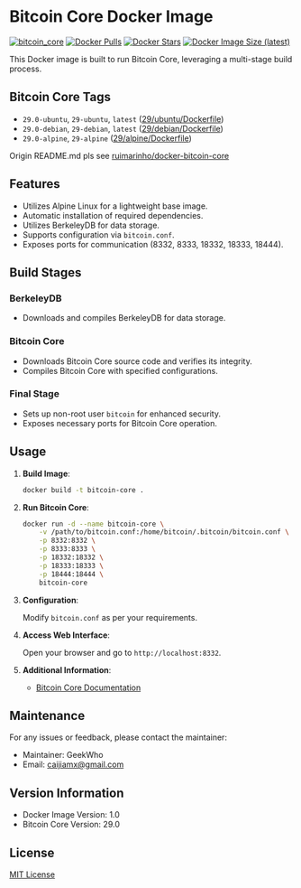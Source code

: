 
# Bitcoin Core Docker Image
[![bitcoin_core](https://github.com/geekwho-eth/docker-bitcoin-core/actions/workflows/bitcoin_core.yaml/badge.svg)](https://github.com/geekwho-eth/docker-bitcoin-core/actions/workflows/bitcoin_core.yaml)
[![Docker Pulls](https://img.shields.io/docker/pulls/caijiamx/bitcoin-core.svg)](https://hub.docker.com/r/caijiamx/bitcoin-core)
[![Docker Stars](https://img.shields.io/docker/stars/caijiamx/bitcoin-core.svg)](https://hub.docker.com/r/caijiamx/bitcoin-core)
[![Docker Image Size (latest)](https://img.shields.io/docker/image-size/caijiamx/bitcoin-core/latest.svg)](https://hub.docker.com/r/caijiamx/bitcoin-core)

This Docker image is built to run Bitcoin Core, leveraging a multi-stage build process.

## Bitcoin Core Tags

- `29.0-ubuntu`, `29-ubuntu`, `latest` ([29/ubuntu/Dockerfile](https://github.com/geekwho-eth/docker-bitcoin-core/blob/master/29/ubuntu/Dockerfile))
- `29.0-debian`, `29-debian`, `latest` ([29/debian/Dockerfile](https://github.com/geekwho-eth/docker-bitcoin-core/blob/master/29/debian/Dockerfile))
- `29.0-alpine`, `29-alpine` ([29/alpine/Dockerfile](https://github.com/geekwho-eth/docker-bitcoin-core/blob/master/29/alpine/Dockerfile))

Origin README.md pls see [ruimarinho/docker-bitcoin-core](https://github.com/ruimarinho/docker-bitcoin-core/blob/master/README.md)

## Features

- Utilizes Alpine Linux for a lightweight base image.
- Automatic installation of required dependencies.
- Utilizes BerkeleyDB for data storage.
- Supports configuration via `bitcoin.conf`.
- Exposes ports for communication (8332, 8333, 18332, 18333, 18444).

## Build Stages

### BerkeleyDB

- Downloads and compiles BerkeleyDB for data storage.

### Bitcoin Core

- Downloads Bitcoin Core source code and verifies its integrity.
- Compiles Bitcoin Core with specified configurations.

### Final Stage

- Sets up non-root user `bitcoin` for enhanced security.
- Exposes necessary ports for Bitcoin Core operation.

## Usage

1. **Build Image**:

   ```bash
   docker build -t bitcoin-core .
   ```

2. **Run Bitcoin Core**:

   ```bash
   docker run -d --name bitcoin-core \
       -v /path/to/bitcoin.conf:/home/bitcoin/.bitcoin/bitcoin.conf \
       -p 8332:8332 \
       -p 8333:8333 \
       -p 18332:18332 \
       -p 18333:18333 \
       -p 18444:18444 \
       bitcoin-core
   ```

3. **Configuration**:

   Modify `bitcoin.conf` as per your requirements.

4. **Access Web Interface**:

   Open your browser and go to `http://localhost:8332`.

5. **Additional Information**:

   - [Bitcoin Core Documentation](https://bitcoin.org/en/bitcoin-core/)

## Maintenance

For any issues or feedback, please contact the maintainer:

- Maintainer: GeekWho
- Email: caijiamx@gmail.com

## Version Information

- Docker Image Version: 1.0
- Bitcoin Core Version: 29.0

## License

[MIT License](../LICENSE)